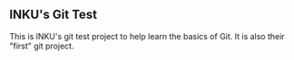 ## lNKU's Git Test

This is lNKU's git test project to help learn the basics of Git. It is also their "first" git project.
